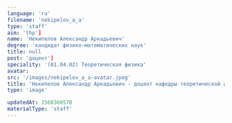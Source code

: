```yaml
---
language: 'ru'
filename: 'nekipelov_a_a'
type: 'staff'
aim: 'thp']
name: 'Некипелов Александр Аркадьевич'
degree: 'кандидат физико-математических наук'
title: null
post: 'доцент']
speciality: '(01.04.02) Теоретическая физика'
avatar:
src: '/images/nekipelov_a_a-avatar.jpeg'
title: 'Некипелов Александр Аркадьевич - доцент кафедры теоретической физики'
type: 'image'

updatedAt: 1568360578
materialType: 'staff'
---
```


